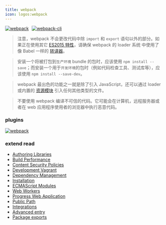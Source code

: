 ```yaml
---
title: webpack
icon: logos:webpack
---
```


<p style="gap: 10px; display: flex">
<a href="https://webpack.js.org/">
<img src="https://img.shields.io/badge/webpack-v5.98.0-blue" alt="webpack" />
</a>
<a href="https://webpack.js.org/api/cli/">
<img src="https://img.shields.io/badge/webpack--cli-v6.0.1-yellow" alt="webpack-cli" />
</a> 
</p>

> 注意，webpack 不会更改代码中除 `import` 和 `export` 语句以外的部分。如果正在使用其它 [ES2015 特性](http://es6-features.org/)，请确保 webpack 的 loader 系统 中使用了像 Babel 一样的 [转译器](https://webpack.docschina.org/loaders/#transpiling)。

> 安装一个将被打包到`生产环境` bundle 的包时，应该使用 `npm install --save`；而安装一个用于`开发环境`的包时（例如代码检查工具、测试库等），应该使用 `npm install --save-dev`。

> webpack 最出色的功能之一就是除了引入 JavaScript，还可以通过 loader 或内置的 [资源模块](https://webpack.docschina.org/guides/asset-modules/) 引入任何其他类型的文件。

> 不要使用 webpack 编译不可信的代码。它可能会在计算机，远程服务器或者在 web 应用程序使用者的浏览器中执行恶意代码。

<h3>plugins</h3>

<p style="gap: 10px; display: flex">
<a href="https://github.com/jantimon/html-webpack-plugin">
<img src="https://img.shields.io/badge/html--webpack--plugin-v5.6.3-brown" alt="webpack" />
</a>
</p>

### extend read

- [Authoring Libraries](https://webpack.js.org/guides/author-libraries/)
- [Build Performance](https://webpack.docschina.org/guides/build-performance/)
- [Content Security Policies](https://webpack.docschina.org/guides/csp/)
- [Development Vagrant](https://webpack.docschina.org/guides/development-vagrant/)
- [Dependency Management](https://webpack.docschina.org/guides/dependency-management/)
- [Installation](https://webpack.docschina.org/guides/installation/)
- [ECMAScript Modules](https://webpack.docschina.org/guides/ecma-script-modules/)
- [Web Workers](https://webpack.docschina.org/guides/web-workers/)
- [Progress Web Application](https://webpack.docschina.org/guides/progressive-web-application/)
- [Public Path](https://webpack.docschina.org/guides/public-path/)
- [Integrations](https://webpack.docschina.org/guides/integrations/)
- [Advanced entry](https://webpack.docschina.org/guides/entry-advanced/)
- [Package exports](https://webpack.docschina.org/guides/package-exports/)
